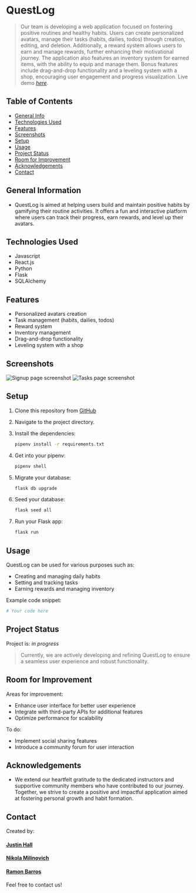 # QuestLog
<!-- [![License: MIT](https://img.shields.io/badge/License-MIT-blue.svg)](https://github.com/ummjhall) -->
> Our team is developing a web application focused on fostering positive routines and healthy habits. Users can create personalized avatars, manage their tasks (habits, dailies, todos) through creation, editing, and deletion. Additionally, a reward system allows users to earn and manage rewards, further enhancing their motivational journey. The application also features an inventory system for earned items, with the ability to equip and manage them. Bonus features include drag-and-drop functionality and a leveling system with a shop, encouraging user engagement and progress visualization.
> Live demo [_here_](https://routini.onrender.com/).

## Table of Contents
* [General Info](#general-information)
* [Technologies Used](#technologies-used)
* [Features](#features)
* [Screenshots](#screenshots)
* [Setup](#setup)
* [Usage](#usage)
* [Project Status](#project-status)
* [Room for Improvement](#room-for-improvement)
* [Acknowledgements](#acknowledgements)
* [Contact](#contact)
<!-- * [License](#license) -->


## General Information
- QuestLog is aimed at helping users build and maintain positive habits by gamifying their routine activities. It offers a fun and interactive platform where users can track their progress, earn rewards, and level up their avatars.


## Technologies Used
- Javascript
- React.js
- Python
- Flask
- SQLAlchemy


## Features
- Personalized avatars creation
- Task management (habits, dailies, todos)
- Reward system
- Inventory management
- Drag-and-drop functionality
- Leveling system with a shop



## Screenshots
![Signup page screenshot](https://res.cloudinary.com/drv1e8rjp/image/upload/v1714537906/Screenshot_2024-04-30_at_9.30.27_PM_vsucng.png)
![Tasks page screenshot](https://res.cloudinary.com/drv1e8rjp/image/upload/v1714537842/Screenshot_2024-04-30_at_9.30.11_PM_vdav7s.png)


## Setup
1. Clone this repository from [GitHub](https://github.com/ummjhall/Routini)

2. Navigate to the project directory.

3. Install the dependencies:

   ```bash
   pipenv install -r requirements.txt
   ```

4. Get into your pipenv:
   ```bash
   pipenv shell
   ```

5. Migrate your database:
   ```bash
   flask db upgrade
   ```

6. Seed your database:
   ```bash
   flask seed all
   ```

7. Run your Flask app:
   ```bash
   flask run
   ```


## Usage
QuestLog can be used for various purposes such as:

- Creating and managing daily habits
- Setting and tracking tasks
- Earning rewards and managing inventory

Example code snippet:

```python
# Your code here
```


## Project Status
Project is: _in progress_
> Currently, we are actively developing and refining QuestLog to ensure a seamless user experience and robust functionality.


## Room for Improvement
Areas for improvement:

- Enhance user interface for better user experience
- Integrate with third-party APIs for additional features
- Optimize performance for scalability

To do:

- Implement social sharing features
- Introduce a community forum for user interaction



## Acknowledgements
- We extend our heartfelt gratitude to the dedicated instructors and supportive community members who have contributed to our journey. Together, we strive to create a positive and impactful application aimed at fostering personal growth and habit formation.



## Contact
Created by:
#### [Justin Hall](https://github.com/ummjhall)
#### [Nikola Milinovich](https://github.com/nmilinovich)
#### [Ramon Barros](https://github.com/ramonpbarros)

Feel free to contact us!


<!-- Optional -->
<!-- ## License -->
<!-- This project is open source and available under the [... License](). -->

<!-- You don't have to include all sections - just the one's relevant to your project -->
